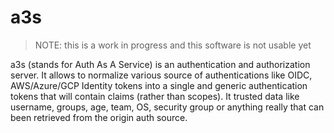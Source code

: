 # a3s

> NOTE: this is a work in progress and this software is not usable yet

a3s (stands for Auth As A Service) is an authentication and authorization server.
It allows to normalize various source of authentications like OIDC, AWS/Azure/GCP Identity tokens into a single and generic authentication tokens that will contain claims (rather than scopes). 
It trusted data like username, groups, age, team, OS, security group or anything really that can been retrieved from the origin auth source.

